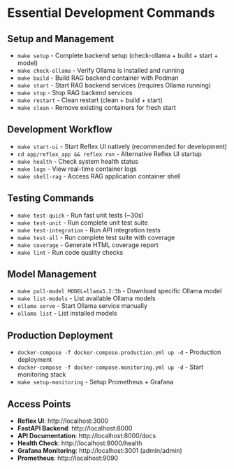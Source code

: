 # Essential Development Commands

## Setup and Management
- `make setup` - Complete backend setup (check-ollama + build + start + model)
- `make check-ollama` - Verify Ollama is installed and running
- `make build` - Build RAG backend container with Podman
- `make start` - Start RAG backend services (requires Ollama running)
- `make stop` - Stop RAG backend services
- `make restart` - Clean restart (clean + build + start)
- `make clean` - Remove existing containers for fresh start

## Development Workflow
- `make start-ui` - Start Reflex UI natively (recommended for development)
- `cd app/reflex_app && reflex run` - Alternative Reflex UI startup
- `make health` - Check system health status
- `make logs` - View real-time container logs
- `make shell-rag` - Access RAG application container shell

## Testing Commands
- `make test-quick` - Run fast unit tests (~30s)
- `make test-unit` - Run complete unit test suite
- `make test-integration` - Run API integration tests
- `make test-all` - Run complete test suite with coverage
- `make coverage` - Generate HTML coverage report
- `make lint` - Run code quality checks

## Model Management
- `make pull-model MODEL=llama3.2:3b` - Download specific Ollama model
- `make list-models` - List available Ollama models
- `ollama serve` - Start Ollama service manually
- `ollama list` - List installed models

## Production Deployment
- `docker-compose -f docker-compose.production.yml up -d` - Production deployment
- `docker-compose -f docker-compose.monitoring.yml up -d` - Start monitoring stack
- `make setup-monitoring` - Setup Prometheus + Grafana

## Access Points
- **Reflex UI**: http://localhost:3000
- **FastAPI Backend**: http://localhost:8000
- **API Documentation**: http://localhost:8000/docs
- **Health Check**: http://localhost:8000/health
- **Grafana Monitoring**: http://localhost:3001 (admin/admin)
- **Prometheus**: http://localhost:9090